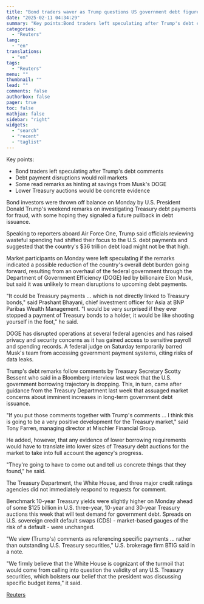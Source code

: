```yaml
---
title: "Bond traders waver as Trump questions US government debt figures"
date: "2025-02-11 04:34:29"
summary: "Key points:Bond traders left speculating after Trump's debt commentsDebt payment disruptions would roil marketsSome read remarks as hinting at savings from Musk's DOGELower Treasury auctions would be concrete evidence Bond investors were thrown off balance on Monday by U.S. President Donald Trump's weekend remarks on investigating Treasury debt payments for..."
categories:
  - "Reuters"
lang:
  - "en"
translations:
  - "en"
tags:
  - "Reuters"
menu: ""
thumbnail: ""
lead: ""
comments: false
authorbox: false
pager: true
toc: false
mathjax: false
sidebar: "right"
widgets:
  - "search"
  - "recent"
  - "taglist"
---
```


Key points:

* Bond traders left speculating after Trump's debt comments
* Debt payment disruptions would roil markets
* Some read remarks as hinting at savings from Musk's DOGE
* Lower Treasury auctions would be concrete evidence

Bond investors were thrown off balance on Monday by U.S. President Donald Trump's weekend remarks on investigating Treasury debt payments for fraud, with some hoping they signaled a future pullback in debt issuance.

Speaking to reporters aboard Air Force One, Trump said officials reviewing wasteful spending had shifted their focus to the U.S. debt payments and suggested that the country's $36 trillion debt load might not be that high.

Market participants on Monday were left speculating if the remarks indicated a possible reduction of the country's overall debt burden going forward, resulting from an overhaul of the federal government through the Department of Government Efficiency (DOGE) led by billionaire Elon Musk, but said it was unlikely to mean disruptions to upcoming debt payments.

"It could be Treasury payments ... which is not directly linked to Treasury bonds," said Prashant Bhayani, chief investment officer for Asia at BNP Paribas Wealth Management. "I would be very surprised if they ever stopped a payment of Treasury bonds to a holder, it would be like shooting yourself in the foot," he said.

DOGE has disrupted operations at several federal agencies and has raised privacy and security concerns as it has gained access to sensitive payroll and spending records. A federal judge on Saturday temporarily barred Musk's team from accessing government payment systems, citing risks of data leaks.

Trump's debt remarks follow comments by Treasury Secretary Scotty Bessent who said in a Bloomberg interview last week that the U.S. government borrowing trajectory is dropping. This, in turn, came after guidance from the Treasury Department last week that assuaged market concerns about imminent increases in long-term government debt issuance.

"If you put those comments together with Trump's comments ... I think this is going to be a very positive development for the Treasury market," said Tony Farren, managing director at Mischler Financial Group.

He added, however, that any evidence of lower borrowing requirements would have to translate into lower sizes of Treasury debt auctions for the market to take into full account the agency's progress.

"They're going to have to come out and tell us concrete things that they found," he said.

The Treasury Department, the White House, and three major credit ratings agencies did not immediately respond to requests for comment.

Benchmark 10-year Treasury yields were slightly higher on Monday ahead of some $125 billion in U.S. three-year, 10-year and 30-year Treasury auctions this week that will test demand for government debt. Spreads on U.S. sovereign credit default swaps (CDS) - market-based gauges of the risk of a default - were unchanged.

"We view (Trump's) comments as referencing specific payments ... rather than outstanding U.S. Treasury securities," U.S. brokerage firm BTIG said in a note.

"We firmly believe that the White House is cognizant of the turmoil that would come from calling into question the validity of any U.S. Treasury securities, which bolsters our belief that the president was discussing specific budget items," it said.

[Reuters](https://www.tradingview.com/news/reuters.com,2025:newsml_L8N3P11QL:0-bond-traders-waver-as-trump-questions-us-government-debt-figures/)
